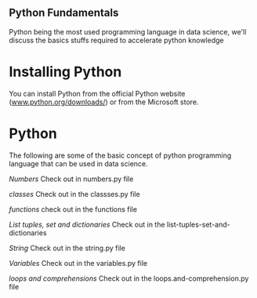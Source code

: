 ## Python Fundamentals
Python being the most used programming language in data science, we'll discuss the basics stuffs required to accelerate python knowledge

# Installing Python
You can  install Python from the official Python website (www.python.org/downloads/) or from the Microsoft store.

# Python 
The following are some of the basic concept of python programming language that can be used in data science.

*Numbers*
Check out in numbers.py file

*classes*
Check out in the classses.py file

*functions*
check out in the functions file

*List tuples, set and dictionaries*
Check out in the list-tuples-set-and-dictionaries

*String*
Check out in the string.py file

*Variables*
Check out in the variables.py file

*loops and comprehensions*
Check out in the loops.and-comprehension.py file